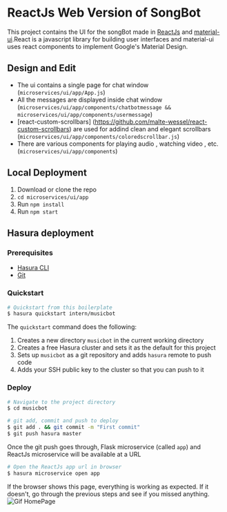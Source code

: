 # ReactJs Web Version of SongBot

This project contains the UI for the songBot made in [ReactJs](https://reactjs.org/) and [material-ui](https://github.com/mui-org/material-ui).React is a javascript library for building user interfaces and material-ui uses react components to implement Google's Material Design.

## Design and Edit

* The ui contains a single page for chat window (`microservices/ui/app/App.js`) 
* All the messages are displayed inside chat window (`microservices/ui/app/components/chatbotmessage && microservices/ui/app/components/usermessage`)
* [react-custom-scrollbars] (https://github.com/malte-wessel/react-custom-scrollbars) are used for addind clean and elegant       scrollbars (`microservices/ui/app/components/coloredscrollbar.js`)
* There are various components for playing audio , watching video , etc. (`microservices/ui/app/components`)

## Local Deployment

1. Download or clone the repo
2. ```cd microservices/ui/app```
3. Run ```npm install```
4. Run ```npm start``` 

## Hasura deployment

### Prerequisites

- [Hasura CLI](https://docs.hasura.io/0.15/manual/install-hasura-cli.html)
- [Git](https://git-scm.com)


### Quickstart

```bash
# Quickstart from this boilerplate 
$ hasura quickstart intern/musicbot
```

The `quickstart` command does the following:

1. Creates a new directory `musicbot` in the current working directory
2. Creates a free Hasura cluster and sets it as the default for this project
3. Sets up `musicbot` as a git repository and adds `hasura` remote to push code
4. Adds your SSH public key to the cluster so that you can push to it

### Deploy

```bash
# Navigate to the project directory
$ cd musicbot

# git add, commit and push to deploy
$ git add . && git commit -m "First commit"
$ git push hasura master
```
Once the git push goes through, Flask microservice (called `app`) and ReactJs microservice will be available at a URL

```bash
# Open the ReactJs app url in browser
$ hasura microservice open app
```

If the browser shows this page, everything is working as expected.
If it doesn't, go through the previous steps and see if you missed anything.
![Gif HomePage](https://github.com/afreen23/musicbot/blob/master/readme-assets/bot.gif)

